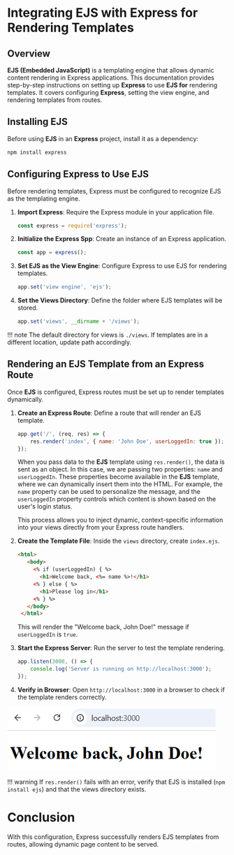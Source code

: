 # Integrating EJS with Express for Rendering Templates

## Overview

**EJS (Embedded JavaScript)** is a templating engine that allows dynamic content rendering in Express applications. This documentation provides step-by-step instructions on setting up **Express** to use **EJS for** rendering templates. It covers configuring **Express**, setting the view engine, and rendering templates from routes.

## Installing EJS

Before using **EJS** in an **Express** project, install it as a dependency:

```sh
npm install express
```

## Configuring Express to Use EJS 
Before rendering templates, Express must be configured to recognize EJS as the templating engine.

1. **Import Express**: Require the Express module in your application file.
    ```js
    const express = require('express');
    ```

2. **Initialize the Express Spp**: Create an instance of an Express application.
    ```js
    const app = express();
    ```

3. **Set EJS as the View Engine**: Configure Express to use EJS for rendering templates.
    ```js
    app.set('view engine', 'ejs');
    ```

4. **Set the Views Directory**: Define the folder where EJS templates will be stored.
    ```js
    app.set('views', __dirname + '/views');
    ```

!!! note 
    The default directory for views is ```./views```. If templates are in a different location, update path accordingly.

## Rendering an EJS Template from an Express Route
Once **EJS** is configured, Express routes must be set up to render templates dynamically.

1. **Create an Express Route**: Define a route that will render an EJS template.
    ```js
    app.get('/', (req, res) => {
        res.render('index', { name: 'John Doe', userLoggedIn: true });
    });
    ```
    When you pass data to the **EJS** template using ```res.render()```, the data is sent as an object. In this case, we are passing two properties: ```name``` and ```userLoggedIn```. These properties become available in the **EJS** template, where we can dynamically insert them into the HTML. For example, the ```name``` property can be used to personalize the message, and the ```userLoggedIn``` property controls which content is shown based on the user's login status. 
    
    This process allows you to inject dynamic, context-specific information into your views directly from your Express route handlers.

2. **Create the Template File**: Inside the ```views``` directory, create ```index.ejs```.
    ```html
    <html>
       <body>
         <% if (userLoggedIn) { %>
           <h1>Welcome back, <%= name %>!</h1>
         <% } else { %>
           <h1>Please log in</h1>
         <% } %>
       </body>
     </html>
    ```
    This will render the "Welcome back, John Doe!" message if `userLoggedIn` is `true`.

3. **Start the Express Server**: Run the server to test the template rendering.
    ```js
    app.listen(3000, () => {
        console.log('Server is running on http://localhost:3000');
    });
    ```

4. **Verify in Browser**: Open ```http://localhost:3000``` in a browser to check if the template renders correctly.


![Welcome back, John screenshot](./images/integration.png)


!!! warning
    If ```res.render()``` fails with an error, verify that EJS is installed (```npm install ejs```) and that the views directory exists.

# Conclusion
With this configuration, Express successfully renders EJS templates from routes, allowing dynamic page content to be served.